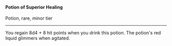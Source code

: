 #### Potion of Superior Healing

Potion, rare, minor tier

---

You regain 8d4 + 8 hit points when you drink this potion. The potion's red liquid glimmers when agitated.